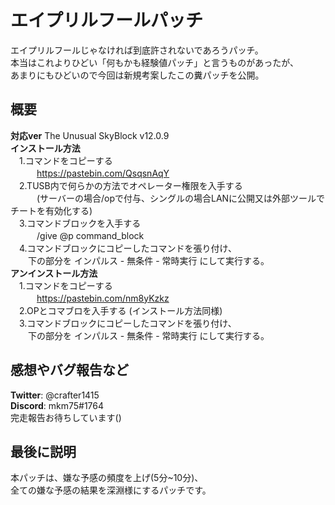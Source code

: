# エイプリルフールパッチ

エイプリルフールじゃなければ到底許されないであろうパッチ。  
本当はこれよりひどい「何もかも経験値パッチ」と言うものがあったが、  
あまりにもひどいので今回は新規考案したこの糞パッチを公開。

## 概要

**対応ver** The Unusual SkyBlock v12.0.9  
**インストール方法**  
　1.コマンドをコピーする  
　　　https://pastebin.com/QsqsnAqY  
　2.TUSB内で何らかの方法でオペレーター権限を入手する  
　　　(サーバーの場合/opで付与、シングルの場合LANに公開又は外部ツールでチートを有効化する)  
　3.コマンドブロックを入手する  
　　　/give @p command_block  
　4.コマンドブロックにコピーしたコマンドを張り付け、  
　　下の部分を インパルス - 無条件 - 常時実行 にして実行する。  
**アンインストール方法**  
　1.コマンドをコピーする  
　　　https://pastebin.com/nm8yKzkz  
　2.OPとコマブロを入手する (インストール方法同様)  
　3.コマンドブロックにコピーしたコマンドを張り付け、  
　　下の部分を インパルス - 無条件 - 常時実行 にして実行する。  

## 感想やバグ報告など

**Twitter**: @crafter1415  
**Discord**: mkm75#1764  
完走報告お待ちしています()

## 最後に説明

本パッチは、嫌な予感の頻度を上げ(5分~10分)、  
全ての嫌な予感の結果を深淵様にするパッチです。
